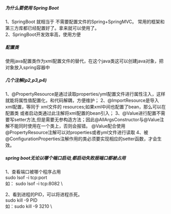 ##### 为什么要使用 Spring Boot
1、SpringBoot 就相当于 不需要配置文件的Spring+SpringMVC。 常用的框架和第三方库都已经配置好了。拿来就可以使用了。\
2、SpringBoot开发效率高，使用方便
##### 配置类
使用java配置类作为xml配置文件的替代，在这个java类这可以创建java对象，把对象放入spring容器中




##### 几个注解(p2,p3,p4)
1、@PropertyResource是通过读取properties/yml配置文件进行属性注入，这样就能将属性值配置化，和代码解耦，方便维护；
2、@ImportResource是导入 xml配置，等同于 xml文件的 resources;如果xml中间也配置了bean，那么可以在配置类
   或者启动类通过此注解将xml配置的bean引入；
3、@Value进行配置不需要写setter方法,但是需要无参构造方法；因此@AllArgsConstructor与@Value注解不能同时使用在一个类上，否则会报错。
   @Value配合使用@PropertyResource注解可以对properties或者yml文件进行读取
4、被@ConfigurationProperties注解作用的类必须要实现相应的setter函数，才会生效。

##### spring boot无论以哪个端口启动,都启动失败报端口都被占用
1、查看端口被哪个程序占用 \
   sudo lsof -i tcp:port \
   如： sudo lsof -i tcp:8082 \
   
2、看到进程的PID，可以将进程杀死。\
   sudo kill -9 PID \
   如：sudo kill -9 3210 \
